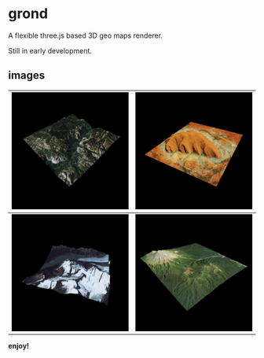 # grond
A flexible three.js based 3D geo maps renderer.

Still in early development.

## images

![s1](https://github.com/olafvisker/grond/blob/main/imgs/s1.png "ex 1") |  ![s2](https://github.com/olafvisker/grond/blob/main/imgs/s2.png "ex 2")
-------------------------|-------------------------
![s3](https://github.com/olafvisker/grond/blob/main/imgs/s3.png "ex 3") |  ![s4](https://github.com/olafvisker/grond/blob/main/imgs/s4.png "ex 4")

**enjoy!**
